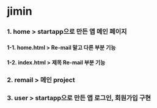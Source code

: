 # jimin

### 1. home > startapp으로 만든 앱 메인 페이지
#### 1-1. home.html > Re-mail 말고 다른 부분 기능
#### 1-2. index.html > 제목 Re-mail 부분 기능
### 2. remail > 메인 project
### 3. user > startapp으로 만든 앱 로그인, 회원가입 구현
